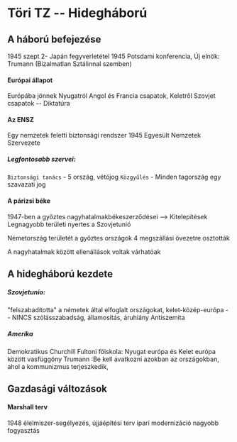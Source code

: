 # Töri TZ -- Hidegháború

## A háború befejezése
1945  szept 2- Japán fegyverletétel
1945 Potsdami konferencia,
Új elnök: Trumann (Bizalmatlan Sztálinnal szemben)
#### Európai állapot
Európába jönnek Nyugatról Angol és Francia csapatok,
Keletről Szovjet csapatok -- Diktatúra
#### Az ENSZ 
Egy nemzetek feletti biztonsági rendszer
1945
Egyesült Nemzetek Szervezete
##### Legfontosabb szervei:
`Biztonsági tanács` - 5 ország, vétójog
`Közgyűlés` - Minden tagország egy szavazati jog
#### A párizsi béke
1947-ben a győztes nagyhatalmakbékeszerződései
--> Kitelepítések
Legnagyobb területi nyertes a Szovjetunió

Németország területét a győztes országok 4 megszállási övezetre osztották

A nagyhatalmak között ellenállások voltak várhatóak

## A hidegháború kezdete
##### Szovjetunio: 
"felszabadította" a németek által elfoglalt országokat, kelet-közép-európa -- NINCS szólásszabadság, államosítás, áruhiány
Antiszemita
##### Amerika
Demokratikus
Churchill Fultoni főiskola: Nyugat európa és Kelet európa között vasfüggöny
Trumann :Be kell avatkozni azokban az országokban, ahol a kommunizmus terjeszkedik,
## Gazdasági változások
#### Marshall terv
1948
élelmiszer-segélyezés, újjáépítési terv
ipari modernizáció
nagyobb fogyasztás
